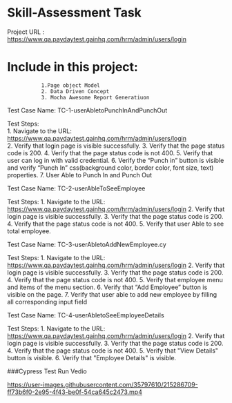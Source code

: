 # Skill-Assessment Task 
Project URL : https://www.qa.paydaytest.gainhq.com/hrm/admin/users/login

# Include in this project: 
               1.Page object Model 
               2. Data Driven Concept   
               3. Mocha Awesome Report Generatiuon 

Test Case Name: TC-1-userAbletoPunchInAndPunchOut

 Test Steps:
    <br> 1. Navigate to the URL: https://www.qa.paydaytest.gainhq.com/hrm/admin/users/login </br>
     2. Verify that login page is visible successfully. 
     3. Verify that the page status code is 200. 
     4. Verify that the page status code is not 400.
     5. Verify that user can log in with valid credential.
     6. Verify the “Punch in” button is visible and verify “Punch In” css(background color, border color, font size, text) properties. 
     7. User Able to Punch In and Punch Out 

Test Case Name: TC-2-userAbleToSeeEmployee

 Test Steps:
     1. Navigate to the URL: https://www.qa.paydaytest.gainhq.com/hrm/admin/users/login
     2. Verify that login page is visible successfully. 
     3. Verify that the page status code is 200. 
     4. Verify that the page status code is not 400.
     5.  Verify that user Able to see total employee. 

Test Case Name: TC-3-userAbletoAddNewEmployee.cy

Test Steps:
     1. Navigate to the URL: https://www.qa.paydaytest.gainhq.com/hrm/admin/users/login
     2. Verify that login page is visible successfully. 
     3. Verify that the page status code is 200. 
     4. Verify that the page status code is not 400.
     5.  Verify that employee menu and items of the menu section.
     6.  Verify that “Add Employee” button is visible on the page. 
     7.  Verify that user able to add new employee by filling all corresponding input field


Test Case Name: TC-4-userAbletoSeeEmployeeDetails

Test Steps:
     1. Navigate to the URL: https://www.qa.paydaytest.gainhq.com/hrm/admin/users/login
     2. Verify that login page is visible successfully. 
     3. Verify that the page status code is 200. 
     4. Verify that the page status code is not 400.
     5. Verify that "View Details" button is visible.
     6. Verify that "Employee Details" is visible.



###Cypress Test Run Vedio

https://user-images.githubusercontent.com/35797610/215286709-ff73b6f0-2e95-4f43-be0f-54ca645c2473.mp4



 
